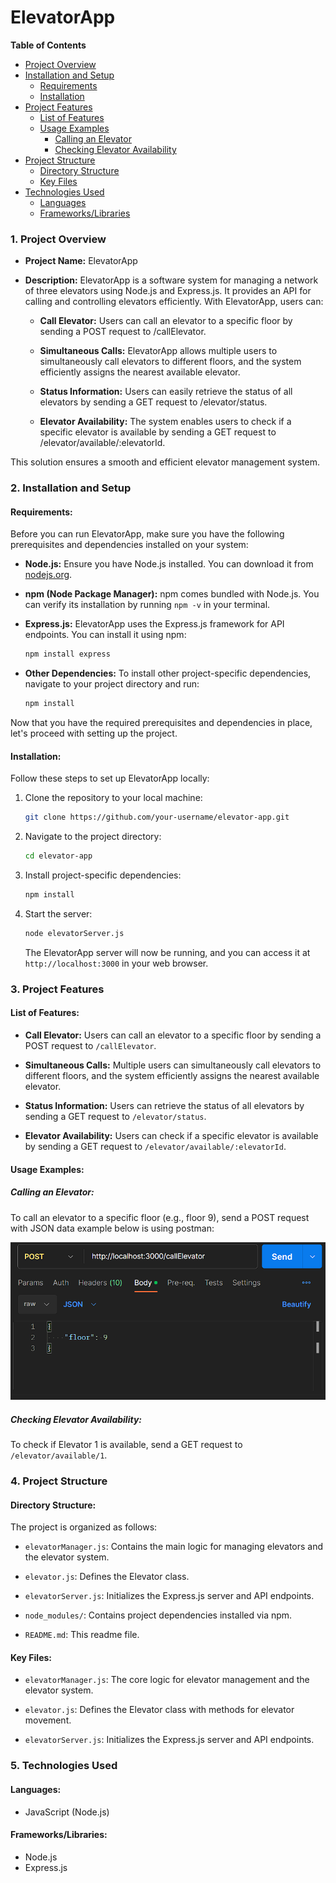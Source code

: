 
# ElevatorApp

**Table of Contents**
- [Project Overview](#project-overview)
- [Installation and Setup](#installation-and-setup)
  - [Requirements](#requirements)
  - [Installation](#installation)
- [Project Features](#project-features)
  - [List of Features](#list-of-features)
  - [Usage Examples](#usage-examples)
    - [Calling an Elevator](#calling-an-elevator)
    - [Checking Elevator Availability](#checking-elevator-availability)
- [Project Structure](#project-structure)
  - [Directory Structure](#directory-structure)
  - [Key Files](#key-files)
- [Technologies Used](#technologies-used)
  - [Languages](#languages)
  - [Frameworks/Libraries](#frameworkslibraries)
    
### **1. Project Overview**

- **Project Name:** ElevatorApp
- **Description:** ElevatorApp is a software system for managing a network of three elevators using Node.js and Express.js. It provides an API for calling and controlling elevators efficiently. With ElevatorApp, users can:

  - **Call Elevator:** Users can call an elevator to a specific floor by sending a POST request to /callElevator.

  - **Simultaneous Calls:** ElevatorApp allows multiple users to simultaneously call elevators to different floors, and the system efficiently assigns the nearest available elevator.

  - **Status Information:** Users can easily retrieve the status of all elevators by sending a GET request to /elevator/status.

  - **Elevator Availability:** The system enables users to check if a specific elevator is available by sending a GET request to /elevator/available/:elevatorId.

This solution ensures a smooth and efficient elevator management system.

### **2. Installation and Setup**

#### **Requirements:**

Before you can run ElevatorApp, make sure you have the following prerequisites and dependencies installed on your system:

- **Node.js:** Ensure you have Node.js installed. You can download it from [nodejs.org](https://nodejs.org/).

- **npm (Node Package Manager):** npm comes bundled with Node.js. You can verify its installation by running `npm -v` in your terminal.

- **Express.js:** ElevatorApp uses the Express.js framework for API endpoints. You can install it using npm:

  ```bash
  npm install express
  ```

- **Other Dependencies:** To install other project-specific dependencies, navigate to your project directory and run:

  ```bash
  npm install
  ```

Now that you have the required prerequisites and dependencies in place, let's proceed with setting up the project.

#### **Installation:**

Follow these steps to set up ElevatorApp locally:

1. Clone the repository to your local machine:

   ```bash
   git clone https://github.com/your-username/elevator-app.git
   ```

2. Navigate to the project directory:

   ```bash
   cd elevator-app
   ```

3. Install project-specific dependencies:

   ```bash
   npm install
   ```

4. Start the server:

   ```bash
   node elevatorServer.js
   ```

   The ElevatorApp server will now be running, and you can access it at `http://localhost:3000` in your web browser.

### **3. Project Features**

#### **List of Features:**

- **Call Elevator:** Users can call an elevator to a specific floor by sending a POST request to `/callElevator`.
  
- **Simultaneous Calls:** Multiple users can simultaneously call elevators to different floors, and the system efficiently assigns the nearest available elevator.
 

- **Status Information:** Users can retrieve the status of all elevators by sending a GET request to `/elevator/status`.
 

- **Elevator Availability:** Users can check if a specific elevator is available by sending a GET request to `/elevator/available/:elevatorId`.
 

#### **Usage Examples:**

##### Calling an Elevator:

To call an elevator to a specific floor (e.g., floor 9), send a POST request with JSON data example below is using postman:


![img-of-postman-call](img/oneCall.png)


##### Checking Elevator Availability:

To check if Elevator 1 is available, send a GET request to `/elevator/available/1`.

### **4. Project Structure**

#### **Directory Structure:**

The project is organized as follows:

- `elevatorManager.js`: Contains the main logic for managing elevators and the elevator system.

- `elevator.js`: Defines the Elevator class.

- `elevatorServer.js`: Initializes the Express.js server and API endpoints.

- `node_modules/`: Contains project dependencies installed via npm.

- `README.md`: This readme file.

#### **Key Files:**

- `elevatorManager.js`: The core logic for elevator management and the elevator system.

- `elevator.js`: Defines the Elevator class with methods for elevator movement.

- `elevatorServer.js`: Initializes the Express.js server and API endpoints.

### **5. Technologies Used**

#### **Languages:**

- JavaScript (Node.js)

#### **Frameworks/Libraries:**

- Node.js
- Express.js

